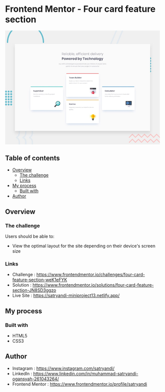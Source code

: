 # Frontend Mentor - Four card feature section

![Four Card Feature Section](assets/images/desktop-preview.jpg)

## Table of contents

- [Overview](#overview)
  - [The challenge](#the-challenge)
  - [Links](#links)
- [My process](#my-process)
  - [Built with](#built-with)
- [Author](#author)

## Overview

### The challenge

Users should be able to:

- View the optimal layout for the site depending on their device's screen size

### Links

- Challenge : https://www.frontendmentor.io/challenges/four-card-feature-section-weK1eFYK
- Solution  : https://www.frontendmentor.io/solutions/four-card-feature-section-JN8SD3ggzo
- Live Site : https://satryandi-miniproject13.netlify.app/

## My process

### Built with

- HTML5
- CSS3

## Author

- Instagram : https://www.instagram.com/satryandi/
- LinkedIn : https://www.linkedin.com/in/muhammad-satryandi-ogansyah-261043264/
- Frontend Mentor : https://www.frontendmentor.io/profile/satryandi
